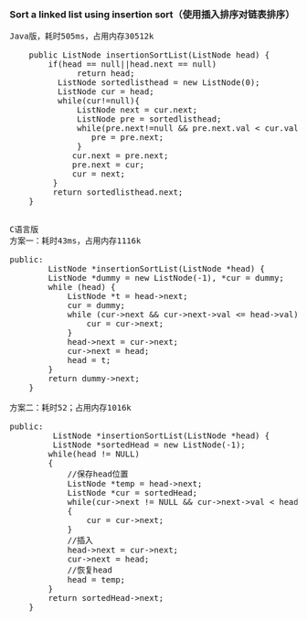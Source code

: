 ### Sort a linked list using insertion sort（使用插入排序对链表排序）

<pre>Java版，耗时505ms，占用内存30512k

    public ListNode insertionSortList(ListNode head) {
        if(head == null||head.next == null)  
              return head;  
          ListNode sortedlisthead = new ListNode(0);  
          ListNode cur = head;
          while(cur!=null){  
              ListNode next = cur.next;  
              ListNode pre = sortedlisthead;  
              while(pre.next!=null && pre.next.val < cur.val){
                 pre = pre.next;  
              }
             cur.next = pre.next;  
             pre.next = cur;  
             cur = next;  
         }  
         return sortedlisthead.next;  
    }

</pre>

<pre>C语言版
方案一：耗时43ms，占用内存1116k

public:
        ListNode *insertionSortList(ListNode *head) {
        ListNode *dummy = new ListNode(-1), *cur = dummy;
        while (head) {
            ListNode *t = head->next;
            cur = dummy;
            while (cur->next && cur->next->val <= head->val) {
                cur = cur->next;
            }
            head->next = cur->next;
            cur->next = head;
            head = t;
        }
        return dummy->next;
    }

方案二：耗时52；占用内存1016k

public:
         ListNode *insertionSortList(ListNode *head) {
         ListNode *sortedHead = new ListNode(-1);
        while(head != NULL)
        {
            //保存head位置
            ListNode *temp = head->next;
            ListNode *cur = sortedHead;
            while(cur->next != NULL && cur->next->val < head->val)
            {
                cur = cur->next;
            }
            //插入
            head->next = cur->next;
            cur->next = head;
            //恢复head
            head = temp;
        }
        return sortedHead->next;
    }
</pre>
